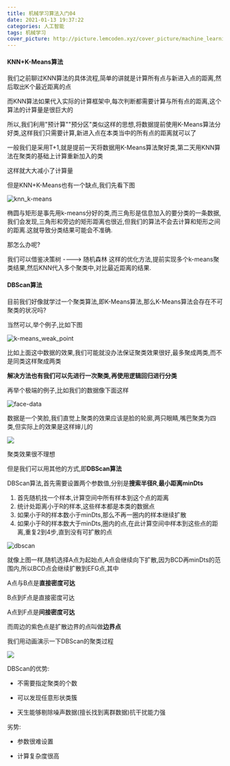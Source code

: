 ```yaml
---
title: 机械学习算法入门04
date: 2021-01-13 19:37:22
categories: 人工智能
tags: 机械学习
cover_picture: http://picture.lemcoden.xyz/cover_picture/machine_learning.jpeg
---
```



#### KNN+K-Means算法

我们之前聊过KNN算法的具体流程,简单的讲就是计算所有点与新进入点的距离,然后取出K个最近距离的点

而KNN算法如果代入实际的计算框架中,每次判断都需要计算与所有点的距离,这个算法的计算量是很巨大的

所以,我们利用"预计算""预分区"类似这样的思想,将数据提前使用K-Means算法分好类,这样我们只需要计算,新进入点在本类当中的所有点的距离就可以了

一般我们是采用T+1,就是提前一天将数据用K-Means算法聚好类,第二天用KNN算法在聚类的基础上计算重新加入的类

这样就大大减小了计算量

但是KNN+K-Means也有一个缺点,我们先看下图

![knn_k-means](http://picture.lemcoden.xyz/machine_learning/knn_k-means_example01.png)

椭圆与矩形是事先用k-means分好的类,而三角形是信息加入的要分类的一条数据,我们会发现,三角形和旁边的矩形距离也很近,但我们的算法不会去计算和矩形之间的距离.这就导致分类结果可能会不准确.

那怎么办呢?

我们可以借鉴决策树 ----> 随机森林 这样的优化方法,提前实现多个k-means聚类结果,然后KNN代入多个聚类中,对比最近距离的结果.

####  DBScan算法

目前我们好像就学过一个聚类算法,即K-Means算法,那么K-Means算法会存在不可聚类的状况吗?

当然可以,举个例子,比如下图

![k-means_weak_point](http://picture.lemcoden.xyz/machine_learning/k-means_weak_point.png)



比如上面这中数据的效果,我们可能就没办法保证聚类效果很好,最多聚成两类,而不是同类这样聚成两类

**解决方法也有我们可以先进行一次聚类,再使用逻辑回归进行分类**

再举个极端的例子,比如我们的数据像下面这样

![face-data](http://picture.lemcoden.xyz/machine_learning/k-means_weak_point01.png)

数据是一个笑脸,我们直觉上聚类的效果应该是脸的轮廓,两只眼睛,嘴巴聚类为四类,但实际上的效果是这样婶儿的

![](http://picture.lemcoden.xyz/machine_learning/k-means_weak_point02.png)

聚类效果很不理想

但是我们可以用其他的方式,即**DBScan算法**

DBScan算法,首先需要设置两个参数值,分别是**搜索半径R**,**最小距离minDts**

1. 首先随机找一个样本,计算空间中所有样本到这个点的距离
2. 统计处距离小于R的样本,这些样本都是本类的数据点
3. 如果小于R的样本数小于minDts,那么不再一圈内的样本继续扩散
4. 如果小于R的样本数大于minDts,圈内的点,在此计算空间中样本到这些点的距离,重复2到4步,直到没有可扩散的点

![dbscan](http://picture.lemcoden.xyz/machine_learning/dbscan_example01.png)

就像上图一样,随机选择A点为起始点,A点会继续向下扩散,因为BCD再minDts的范围内,所以BCD点会继续扩散到EFG点,其中

A点与B点是**直接密度可达**

B点到F点是直接密度可达

A点到F点是**间接密度可达**

而周边的紫色点是扩散边界的点叫做**边界点**

我们用动画演示一下DBScan的聚类过程

![](http://picture.lemcoden.xyz/machine_learning/dbscan.gif)

DBScan的优势:

* 不需要指定聚类的个数

* 可以发现任意形状类簇

* 天生能够剔除噪声数据(擅长找到离群数据)抗干扰能力强

劣势:

* 参数很难设置

* 计算复杂度很高